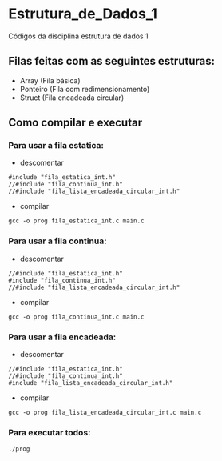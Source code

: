 # Estrutura_de_Dados_1
Códigos da disciplina estrutura de dados 1

## Filas feitas com as seguintes estruturas:

* Array (Fila básica)
* Ponteiro (Fila com redimensionamento)
* Struct (Fila encadeada circular)

## Como compilar e executar

### Para usar a fila estatica:

* descomentar 

```
#include "fila_estatica_int.h"
//#include "fila_continua_int.h"
//#include "fila_lista_encadeada_circular_int.h"
```
* compilar

```
gcc -o prog fila_estatica_int.c main.c
```

### Para usar a fila continua:

* descomentar 

```
//#include "fila_estatica_int.h"
#include "fila_continua_int.h"
//#include "fila_lista_encadeada_circular_int.h"
```
* compilar

```
gcc -o prog fila_continua_int.c main.c
```

### Para usar a fila encadeada:

* descomentar 

```
//#include "fila_estatica_int.h"
//#include "fila_continua_int.h"
#include "fila_lista_encadeada_circular_int.h"
```
* compilar

```
gcc -o prog fila_lista_encadeada_circular_int.c main.c
```

### Para executar todos:

```
./prog
```